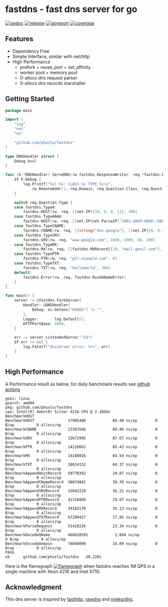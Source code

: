 # fastdns - fast dns server for go

[![godoc][godoc-img]][godoc] [![release][release-img]][release] [![goreport][goreport-img]][goreport] [![coverage][coverage-img]][coverage]


## Features

* Dependency Free
* Simple Interface, similar with net/http
* High Performance
    - prefork + reuse_port + set_affinity
    - worker pool + memory pool
    - 0-allocs dns request parser
    - 0-allocs dns records marshaller


## Getting Started

```go
package main

import (
	"log"
	"net"
	"os"

	"github.com/phuslu/fastdns"
)

type DNSHandler struct {
	Debug bool
}

func (h *DNSHandler) ServeDNS(rw fastdns.ResponseWriter, req *fastdns.Request) {
	if h.Debug {
		log.Printf("%s] %s: CLASS %s TYPE %s\n",
			rw.RemoteAddr(), req.Domain, req.Question.Class, req.Question.Type)
	}

	switch req.Question.Type {
	case fastdns.TypeA:
		fastdns.HOST(rw, req, []net.IP{{10, 0, 0, 1}}, 300)
	case fastdns.TypeAAAA:
		fastdns.HOST(rw, req, []net.IP{net.ParseIP("2001:4860:4860::8888")}, 300)
	case fastdns.TypeCNAME:
		fastdns.CNAME(rw, req, []string{"dns.google"}, []net.IP{{8, 8, 8, 8}, {8, 8, 4, 4}}, 300)
	case fastdns.TypeSRV:
		fastdns.SRV(rw, req, "www.google.com", 1000, 1000, 80, 300)
	case fastdns.TypeMX:
		fastdns.MX(rw, req, []fastdns.MXRecord{{10, "mail.gmail.com"}, {20, "smtp.gmail.com"}}, 60)
	case fastdns.TypePTR:
		fastdns.PTR(rw, req, "ptr.example.com", 0)
	case fastdns.TypeTXT:
		fastdns.TXT(rw, req, "helloworld", 300)
	default:
		fastdns.Error(rw, req, fastdns.RcodeNameError)
	}
}

func main() {
	server := &fastdns.ForkServer{
		Handler: &DNSHandler{
			Debug: os.Getenv("DEBUG") != "",
		},
		Logger:       log.Default(),
		HTTPPortBase: 9000,
	}

	err := server.ListenAndServe(":53")
	if err != nil {
		log.Fatalf("dnsserver error: %+v", err)
	}
}
```

## High Performance

A Performance result as below, for daily benchmark results see [github actions][benchmark]
```
goos: linux
goarch: amd64
pkg: github.com/phuslu/fastdns
cpu: Intel(R) Xeon(R) Silver 4216 CPU @ 2.10GHz
BenchmarkHOST
BenchmarkHOST              	17985486	        66.48 ns/op	       0 B/op	       0 allocs/op
BenchmarkCNAME             	13363566	        89.96 ns/op	       0 B/op	       0 allocs/op
BenchmarkSRV               	13672995	        87.67 ns/op	       0 B/op	       0 allocs/op
BenchmarkPTR               	14126662	        85.43 ns/op	       0 B/op	       0 allocs/op
BenchmarkMX                	14188016	        84.54 ns/op	       0 B/op	       0 allocs/op
BenchmarkTXT               	18614152	        64.37 ns/op	       0 B/op	       0 allocs/op
BenchmarkAppendHostRecord  	59770392	        20.07 ns/op	       0 B/op	       0 allocs/op
BenchmarkAppendCNameRecord 	30074841	        39.76 ns/op	       0 B/op	       0 allocs/op
BenchmarkAppendSRVRecord   	33042228	        36.31 ns/op	       0 B/op	       0 allocs/op
BenchmarkAppendPTRRecord   	41316868	        29.07 ns/op	       0 B/op	       0 allocs/op
BenchmarkAppendMXRecord    	34163170	        35.13 ns/op	       0 B/op	       0 allocs/op
BenchmarkAppendTXTRecord   	67209427	        17.85 ns/op	       0 B/op	       0 allocs/op
BenchmarkParseRequest      	51428226	        23.34 ns/op	       0 B/op	       0 allocs/op
BenchmarkDecodeQName       	460618591	         2.604 ns/op	       0 B/op	       0 allocs/op
BenchmarkEncodeDomain      	74840990	        16.09 ns/op	       0 B/op	       0 allocs/op
PASS
ok  	github.com/phuslu/fastdns	20.228s
```

Here is the flamegraph [![flamegraph][flamegraph]][flamegraph] when fastdns reaches 1M QPS in a single machine with Xeon 4216 and Intel X710.

## Acknowledgment
This dns server is inspired by [fasthttp][fasthttp], [rawdns][rawdns] and [miekg/dns][miekg/dns].

[godoc-img]: http://img.shields.io/badge/godoc-reference-blue.svg
[godoc]: https://godoc.org/github.com/phuslu/fastdns
[release-img]: https://img.shields.io/github/v/tag/phuslu/fastdns?label=release
[release]: https://github.com/phuslu/fastdns/releases
[goreport-img]: https://goreportcard.com/badge/github.com/phuslu/fastdns
[goreport]: https://goreportcard.com/report/github.com/phuslu/fastdns
[coverage-img]: http://gocover.io/_badge/github.com/phuslu/fastdns
[coverage]: https://gocover.io/github.com/phuslu/fastdns
[benchmark]: https://github.com/phuslu/fastdns/actions?query=workflow%3Abenchmark
[flamegraph]: https://cdn.jsdelivr.net/gh/phuslu/fastdns/torch.svg
[fasthttp]: https://github.com/valyala/fasthttp
[rawdns]: https://github.com/cirocosta/rawdns
[miekg/dns]: https://github.com/miekg/dns
